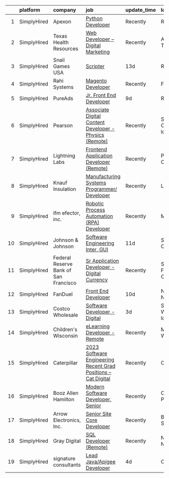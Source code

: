 

|    | platform    | company                               | job                                                                                                                                                                         | update_time   | location                     |
|---:|:------------|:--------------------------------------|:----------------------------------------------------------------------------------------------------------------------------------------------------------------------------|:--------------|:-----------------------------|
|  1 | SimplyHired | Apexon                                | [Python Developer](https://www.simplyhired.com/job/x9yL7myRMeIVWD2-jXvCut-BVNg5i-Yhza27aVsWlEsHe3fWDTRhaA?q=digital+developer)                                              | Recently      | Remote                       |
|  2 | SimplyHired | Texas Health Resources                | [Web Developer – Digital Marketing](https://www.simplyhired.com/job/w4WOM17XV2Wr-8rg7kOQQeczWrYxVtMb-Pq8NU7INNzMHjDpm1RxSw?q=digital+developer)                             | Recently      | Arlington, TX                |
|  3 | SimplyHired | Snail Games USA                       | [Scripter](https://www.simplyhired.com/job/5zl_HYt-Aa3HtY7KlELcJ8mCLN2ayUGv3EdPo7IIxqrgO4bvybcPRQ?q=digital+developer)                                                      | 13d           | Remote                       |
|  4 | SimplyHired | Rahi Systems                          | [Magento Developer](https://www.simplyhired.com/job/Y1Im16lp64iY7pMqUtseigXNmbn0Kf3vxANWYj_ucxNvO-gNq3ndCQ?q=digital+developer)                                             | Recently      | Fremont, CA                  |
|  5 | SimplyHired | PureAds                               | [Jr. Front End Developer](https://www.simplyhired.com/job/A4bmkJJEsQJx4d0vSYw17KrF7B6nbNxKy2Gm2t7kEPpu7Oomlfpiew?q=digital+developer)                                       | 9d            | Remote                       |
|  6 | SimplyHired | Pearson                               | [Associate Digital Content Developer - Physics (Remote)](https://www.simplyhired.com/job/UXuV1koT6OvsfLvIXiCb_qQa2eJyeva_Cc9xqoFeY3TJRA8ZvCk2pg?q=digital+developer)        | Recently      | Sacramento, CA +51 locations |
|  7 | SimplyHired | Lightning Labs                        | [Frontend Application Developer (Remote)](https://www.simplyhired.com/job/Ugab-J4oXAnr6Yg87yDHMYwR2FOKu_FuheergthV4fJ4QT7xFnjmrw?q=digital+developer)                       | Recently      | Palo Alto, CA                |
|  8 | SimplyHired | Knauf Insulation                      | [Manufacturing Systems Programmer/ Developer](https://www.simplyhired.com/job/oCvXdl-rnYZvuXF1FdqX-H5Vn5E3yFypjngYpeMi1hrMpLgBiNwYwQ?q=digital+developer)                   | Recently      | Lanett, AL                   |
|  9 | SimplyHired | ifm efector, inc.                     | [Robotic Process Automation (RPA) Developer](https://www.simplyhired.com/job/il4Z7UIBdJrZ0yJq4bKvqErfrrtOg5NbBx4FioTIIcQ8YaMS7KH5mw?q=digital+developer)                    | Recently      | Malvern, PA                  |
| 10 | SimplyHired | Johnson & Johnson                     | [Software Engineering Inter, GUI](https://www.simplyhired.com/job/nxPJJupdhMlDRjw6NT81p9Fhd3RwRiXzOHqEhWEiP5Ie11cHUhmFXw?q=digital+developer)                               | 11d           | Santa Clara, CA              |
| 11 | SimplyHired | Federal Reserve Bank of San Francisco | [Sr Application Developer - Digital Currency](https://www.simplyhired.com/job/sr2y7SUqX0vD7mPzTNPguFCe3Oj3X1DCAsUFDXokT8sow7ehfqXkXg?q=digital+developer)                   | Recently      | San Francisco, CA            |
| 12 | SimplyHired | FanDuel                               | [Front End Developer](https://www.simplyhired.com/job/FyfzLiIEzW1982bLhuDBOw-3gKwCsljRHXApOrXrEMocs-EkmWNPtA?q=digital+developer)                                           | 10d           | New York, NY                 |
| 13 | SimplyHired | Costco Wholesale                      | [Software Developer - Digital](https://www.simplyhired.com/job/pjdx4s4h9DoTNA61LbpjsA8txSwupOpLtEV3qhlB_1VCQl-VsDyqMQ?q=digital+developer)                                  | 3d            | Seattle, WA +2 locations     |
| 14 | SimplyHired | Children's Wisconsin                  | [eLearning Developer - Remote](https://www.simplyhired.com/job/FOoIS8UbrNU6cs7LvTQkD5PYSfEmF9D1oFxF1esBHUF_sG18-MRavw?q=digital+developer)                                  | Recently      | Milwaukee, WI                |
| 15 | SimplyHired | Caterpillar                           | [2023 Software Engineering Recent Grad Positions – Cat Digital](https://www.simplyhired.com/job/pl0VIKXg-quyb8H01VGVLM0hvb-d3wWCR8x8Cw8Qumlcp3Knq2eorA?q=digital+developer) | Recently      | Chicago, IL                  |
| 16 | SimplyHired | Booz Allen Hamilton                   | [Modern Software Developer, Senior](https://www.simplyhired.com/job/RjBcNOJ7AKtInFAyr0n2lwohcn910a6EozMCbqhxQoXZDKwPipbfrA?q=digital+developer)                             | Recently      | College Park, MD             |
| 17 | SimplyHired | Arrow Electronics, Inc.               | [Senior Site Core Developer](https://www.simplyhired.com/job/ey90fSyxREeP1gfBG2pn5R7AU_zLrrpY00Lbhlf3PZ1rECctm7WRmg?q=digital+developer)                                    | Recently      | Brookings, SD                |
| 18 | SimplyHired | Gray Digital                          | [SQL Developer (Remote)](https://www.simplyhired.com/job/GZdO93X_bl9P37n90x-7oftSTmt4ksgBz3VwSWF7sVpMpqR9s_7akQ?q=digital+developer)                                        | Recently      | New York, NY                 |
| 19 | SimplyHired | signature consultants                 | [Lead Java/Apigee Developer](https://www.simplyhired.com/job/uQISDF4gcyT9meEYIS97T1y2nx-kgaXO4z0uDDpATdEe8o98CyE-lw?q=digital+developer)                                    | 4d            | Chicago, IL                  |